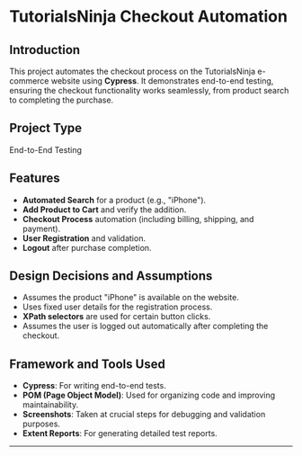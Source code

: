 # TutorialsNinja Checkout Automation

## Introduction

This project automates the checkout process on the TutorialsNinja e-commerce website using **Cypress**. It demonstrates end-to-end testing, ensuring the checkout functionality works seamlessly, from product search to completing the purchase.

## Project Type

End-to-End Testing

## Features

- **Automated Search** for a product (e.g., "iPhone").
- **Add Product to Cart** and verify the addition.
- **Checkout Process** automation (including billing, shipping, and payment).
- **User Registration** and validation.
- **Logout** after purchase completion.

## Design Decisions and Assumptions

- Assumes the product "iPhone" is available on the website.
- Uses fixed user details for the registration process.
- **XPath selectors** are used for certain button clicks.
- Assumes the user is logged out automatically after completing the checkout.

## Framework and Tools Used

- **Cypress**: For writing end-to-end tests.
- **POM (Page Object Model)**: Used for organizing code and improving maintainability.
- **Screenshots**: Taken at crucial steps for debugging and validation purposes.
- **Extent Reports**: For generating detailed test reports.

---
